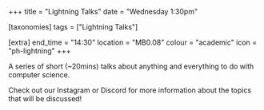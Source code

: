 +++
title = "Lightning Talks"
date = "Wednesday 1:30pm"

[taxonomies]
tags = ["Lightning Talks"]

[extra]
end_time = "14:30"
location = "MB0.08"
colour = "academic"
icon = "ph-lightning"
+++

A series of short (~20mins) talks about anything and everything to do with computer science.

Check out our Instagram or Discord for more information about the topics that will be discussed!
